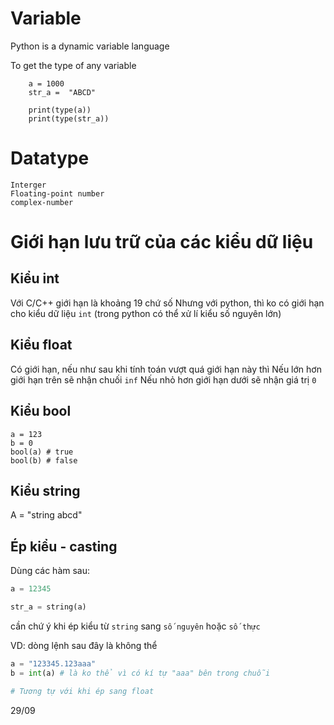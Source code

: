 # Variable 
Python is a dynamic variable language 

To get the type of any variable 
```Py
    a = 1000
    str_a =  "ABCD"

    print(type(a))
    print(type(str_a))

```

# Datatype 
    Interger
    Floating-point number
    complex-number

# Giới hạn lưu trữ của các kiểu dữ liệu

## Kiểu int
Với C/C++ giới hạn là khoảng 19 chứ số
Nhưng với python, thì ko có giới hạn cho kiểu dữ liệu `int` (trong python có thể xử lí kiểu số nguyên lớn)

## Kiểu float
Có giới hạn, nếu như sau khi tính toán vượt quá giới hạn này thì 
    Nếu lớn hơn giới hạn trên sẽ nhận chuối `inf`
    Nếu nhỏ hơn giới hạn dưới sẽ nhận giá trị `0`


## Kiểu bool

```
a = 123
b = 0
bool(a) # true
bool(b) # false
```

## Kiểu string

A = "string abcd"

## Ép kiểu - casting 

Dùng các hàm sau:

```py
a = 12345

str_a = string(a) 
```
cần chứ ý khi ép kiểu từ `string` sang `số nguyên` hoặc `số thực`

VD: dòng lệnh sau đây là không thể

```py
a = "123345.123aaa"
b = int(a) # là ko thể vì có kí tự "aaa" bên trong chuỗi

# Tương tự với khi ép sang float
```
29/09

